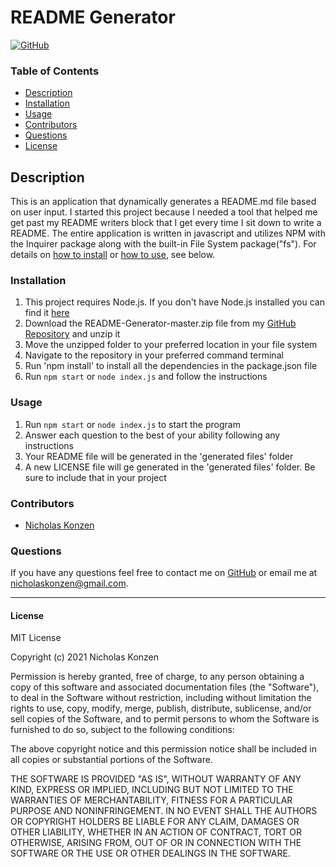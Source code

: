 # README Generator #
[![GitHub](https://img.shields.io/github/license/NTKonzen/README-Generator)](#license)

### Table of Contents ###
* [Description](#description)
* [Installation](#installation)
* [Usage](#usage)
* [Contributors](#contributors)
* [Questions](#questions)
* [License](#license)

## Description ##

This is an application that dynamically generates a README.md file based on user input. I started this project because I needed a tool that helped me get past my README writers block that I get every time I sit down to write a README. The entire application is written in javascript and utilizes NPM with the Inquirer package along with the built-in File System package("fs"). For details on [how to install](#installation) or [how to use](#usage), see below.

### Installation ###

1. This project requires Node.js. If you don't have Node.js installed you can find it [here](https://nodejs.org/en/download/)
2. Download the README-Generator-master.zip file from my [GitHub Repository](https://github.com/NTKonzen/README-Generator) and unzip it
3. Move the unzipped folder to your preferred location in your file system
4. Navigate to the repository in your preferred command terminal
5. Run 'npm install' to install all the dependencies in the package.json file
6. Run ```npm start``` or ```node index.js``` and follow the instructions

### Usage ###

1. Run ```npm start``` or ```node index.js``` to start the program
2. Answer each question to the best of your ability following any instructions
3. Your README file will be generated in the 'generated files' folder
4. A new LICENSE file will ge generated in the 'generated files' folder. Be sure to include that in your project

### Contributors ###

* [Nicholas Konzen](https://github.com/NTKonzen)

### Questions ###
If you have any questions feel free to contact me on [GitHub](https://github.com/NTKonzen) or email me at nicholaskonzen@gmail.com.

---
#### License #### 

MIT License

Copyright (c) 2021 Nicholas Konzen

Permission is hereby granted, free of charge, to any person obtaining a copy
of this software and associated documentation files (the "Software"), to deal
in the Software without restriction, including without limitation the rights
to use, copy, modify, merge, publish, distribute, sublicense, and/or sell
copies of the Software, and to permit persons to whom the Software is
furnished to do so, subject to the following conditions:

The above copyright notice and this permission notice shall be included in all
copies or substantial portions of the Software.

THE SOFTWARE IS PROVIDED "AS IS", WITHOUT WARRANTY OF ANY KIND, EXPRESS OR
IMPLIED, INCLUDING BUT NOT LIMITED TO THE WARRANTIES OF MERCHANTABILITY,
FITNESS FOR A PARTICULAR PURPOSE AND NONINFRINGEMENT. IN NO EVENT SHALL THE
AUTHORS OR COPYRIGHT HOLDERS BE LIABLE FOR ANY CLAIM, DAMAGES OR OTHER
LIABILITY, WHETHER IN AN ACTION OF CONTRACT, TORT OR OTHERWISE, ARISING FROM,
OUT OF OR IN CONNECTION WITH THE SOFTWARE OR THE USE OR OTHER DEALINGS IN THE
SOFTWARE.